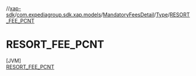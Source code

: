//[xap-sdk](../../../../../index.md)/[com.expediagroup.sdk.xap.models](../../../index.md)/[MandatoryFeesDetail](../../index.md)/[Type](../index.md)/[RESORT_FEE_PCNT](index.md)

# RESORT_FEE_PCNT

[JVM]\
[RESORT_FEE_PCNT](index.md)
